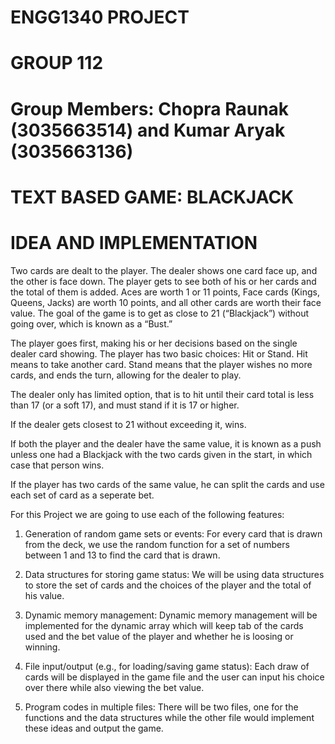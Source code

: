 # ENGG1340 PROJECT
 
# GROUP 112
# Group Members: Chopra Raunak (3035663514) and Kumar Aryak (3035663136)

# TEXT BASED GAME: BLACKJACK 

# IDEA AND IMPLEMENTATION


Two cards are dealt to the player. The dealer shows one card face up, and the other is face down. The player gets to see both of his or her cards and the total of them is added. Aces are worth 1 or 11 points, Face cards (Kings, Queens, Jacks) are worth 10 points, and all other cards are worth their face value. The goal of the game is to get as close to 21 (“Blackjack”) without going over, which is known as a “Bust.” 

The player goes first, making his or her decisions based on the single dealer card showing. The player has two basic choices: Hit or Stand. Hit means to take another card. Stand means that the player wishes no more cards, and ends the turn, allowing for the dealer to play.

The dealer only has limited option, that is to hit until their card total is less than 17 (or a soft 17), and must stand if it is 17 or higher. 

If the dealer gets closest to 21 without exceeding it, wins.

If both the player and the dealer have the same value, it is known as a push unless one had a Blackjack with the two cards given in the start, in which case that person wins.

If the player has two cards of the same value, he can split the cards and use each set of card as a seperate bet.

For this Project we are going to use each of the following features:

1) Generation of random game sets or events:
	For every card that is drawn from the deck, we use the random function for a set of numbers between 1 and 13 to find the card that is drawn.

2) Data structures for storing game status:
	We will be using data structures to store the set of cards and the choices of the player and the total of his value.

3) Dynamic memory management:
	Dynamic memory management will be implemented for the dynamic array which will keep tab of the cards used and the bet value of the player and whether he is loosing or winning.
	
4) File input/output (e.g., for loading/saving game status):
	Each draw of cards will be displayed in the game file and the user can input his choice over there while also viewing the bet value.
	
5) Program codes in multiple files:
	There will be two files, one for the functions and the data structures while the other file would implement these ideas and output the game. 


